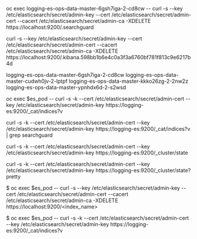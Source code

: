 oc exec logging-es-ops-data-master-6gsh7iga-2-cd8cw -- curl -s --key /etc/elasticsearch/secret/admin-key --cert /etc/elasticsearch/secret/admin-cert --cacert /etc/elasticsearch/secret/admin-ca -XDELETE https://localhost:9200/.searchguard

curl -s --key /etc/elasticsearch/secret/admin-key --cert /etc/elasticsearch/secret/admin-cert --cacert /etc/elasticsearch/secret/admin-ca -XDELETE https://localhost:9200/.kibana.598bb1b6e4c0a3f3a6760bf781f813c9e6217b4d




logging-es-ops-data-master-6gsh7iga-2-cd8cw
logging-es-ops-data-master-cudwh0jv-2-lptpf
logging-es-ops-data-master-kkko26zg-2-2nw2z
logging-es-ops-data-master-ypnhdx6d-2-s2wsd


oc exec $es_pod -- curl -s -k --cert /etc/elasticsearch/secret/admin-cert --key /etc/elasticsearch/secret/admin-key https://logging-es:9200/_cat/indices?v 


curl -s -k --cert /etc/elasticsearch/secret/admin-cert --key /etc/elasticsearch/secret/admin-key https://logging-es:9200/_cat/indices?v | grep searchguard


curl -s -k --cert /etc/elasticsearch/secret/admin-cert --key /etc/elasticsearch/secret/admin-key https://logging-es:9200/_cluster/state


curl -s -k --cert /etc/elasticsearch/secret/admin-cert --key /etc/elasticsearch/secret/admin-key https://logging-es:9200/_cluster/state?pretty


$ oc exec $es_pod -- curl -s --key /etc/elasticsearch/secret/admin-key --cert /etc/elasticsearch/secret/admin-cert --cacert /etc/elasticsearch/secret/admin-ca -XDELETE https://localhost:9200/<index_name>


$ oc exec $es_pod -- curl -s -k --cert /etc/elasticsearch/secret/admin-cert --key /etc/elasticsearch/secret/admin-key https://logging-es:9200/_cat/indices?v 
